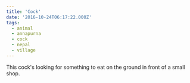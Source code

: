 ```yaml
---
title: 'Cock'
date: '2016-10-24T06:17:22.000Z'
tags:
  - animal
  - annapurna
  - cock
  - nepal
  - village
---
```


This cock's looking for something to eat on the ground in front of a small shop.
